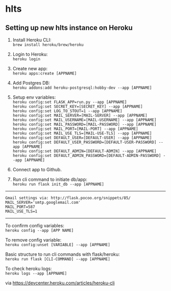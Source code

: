 # hlts

## Setting up new hlts instance on Heroku

1. Install Heroku CLI: <br>
`brew install heroku/brew/heroku`

1. Login to Heroku: <br>
`heroku login`

2. Create new app: <br>
`heroku apps:create [APPNAME]`

3. Add Postgres DB: <br>
`heroku addons:add heroku-postgresql:hobby-dev --app [APPNAME]`

4. Setup env variables: <br>
`heroku config:set FLASK_APP=run.py --app [APPNAME]` <br>
`heroku config:set SECRET_KEY=[SECRET_KEY] --app [APPNAME]` <br>
`heroku config:set LOG_TO_STOUT=1 --app [APPNAME]` <br>
`heroku config:set MAIL_SERVER=[MAIL-SERVER] --app [APPNAME]` <br>
`heroku config:set MAIL_USERNAME=[MAIL-USERNAME] --app [APPNAME]` <br>
`heroku config:set MAIL_PASSWORD=[MAIL-PASSWORD] --app [APPNAME]` <br>
`heroku config:set MAIL_PORT=[MAIL-PORT] --app [APPNAME]` <br>
`heroku config:set MAIL_USE_TLS=[MAIL-USE-TLS] --app [APPNAME]` <br>
`heroku config:set DEFAULT_USER=[DEFAULT-USER] --app [APPNAME]` <br>
`heroku config:set DEFAULT_USER_PASSWORD=[DEFAULT-USER-PASSWORD] --app [APPNAME]` <br>
`heroku config:set DEFAULT_ADMIN=[DEFAULT-ADMIN] --app [APPNAME]` <br>
`heroku config:set DEFAULT_ADMIN_PASSWORD=[DEFAULT-ADMIN-PASSWORD] --app [APPNAME]` <br>

5. Connect app to Github.

6. Run cli command to initiate db/app: <br>
`heroku run flask init_db --app [APPNAME]`

---

```
Gmail settings via: http://flask.pocoo.org/snippets/85/
MAIL_SERVER='smtp.googlemail.com'
MAIL_PORT=587
MAIL_USE_TLS=1
```

---

To confirm config variables: <br>
`heroku config --app [APP NAME]`

To remove config variable: <br>
`heroku config:unset [VARIABLE] --app [APPNAME]`

Basic structure to run cli commands with flask/heroku: <br>
`heroku run flask [CLI-COMMAND] --app [APPNAME]`

To check heroku logs: <br>
`heroku logs --app [APPNAME]`

via <https://devcenter.heroku.com/articles/heroku-cli>